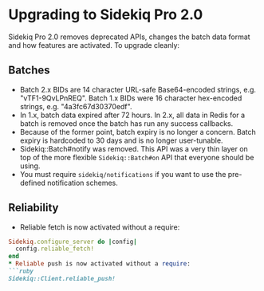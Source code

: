 # Upgrading to Sidekiq Pro 2.0

Sidekiq Pro 2.0 removes deprecated APIs, changes the batch data format and
how features are activated. To upgrade cleanly:

## Batches

* Batch 2.x BIDs are 14 character URL-safe Base64-encoded strings, e.g.
  "vTF1-9QvLPnREQ".
  Batch 1.x BIDs were 16 character hex-encoded strings, e.g. "4a3fc67d30370edf".
* In 1.x, batch data expired after 72 hours.  In 2.x, all data in Redis
  for a batch is removed once the batch has run any success callbacks.
* Because of the former point, batch expiry is no longer a concern.
  Batch expiry is hardcoded to 30 days and is no longer user-tunable.
* Sidekiq::Batch#notify was removed.  This API was a very thin layer
  on top of the more flexible `Sidekiq::Batch#on` API that everyone
  should be using.
* You must require `sidekiq/notifications` if you want to use the
  pre-defined notification schemes.

## Reliability

* Reliable fetch is now activated without a require:
```ruby
Sidekiq.configure_server do |config|
  config.reliable_fetch!
end
* Reliable push is now activated without a require:
```ruby
Sidekiq::Client.reliable_push!
```

